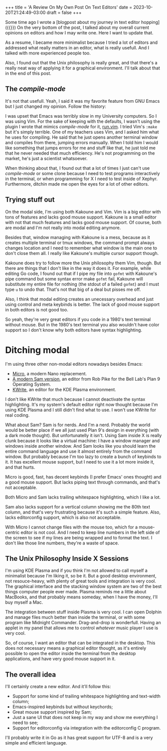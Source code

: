 +++
title = 'A Review On My Own Post On Text Editors'
date = 2023-10-20T21:24:49-03:00
draft = false
+++

Some time ago I wrote a
[blogpost about my journey in text editor hopping]({{<ref on-text-editors>}})
On the very bottom of the post, I talked about my overall current opinions
on editors and how I may write one. Here I want to update that.

As a resume, I became more minimalist because I tried a lot of editors and
addressed what really matters in an editor, what is really usefull. And I
talked with more experienced people too.

Also, I found out that the Unix philosophy is really great, and that there's a
really neat way of applying it for a graphical environment. I'll talk about
that in the end of this post.

## The *compile-mode*

It's not that usefull. Yeah, I said it was my favorite feature from GNU Emacs
but I just changed my opinion. Follow the history:

I was upset that Emacs was terribly slow in my University computers. So
I was using Vim. For the sake of keeping with the defaults, I
wasn't using the plugin I wrote that mimics *compile-mode* for it,
[run.vim](https://github.com/gboncoffee/run.vim). I tried Vim's `:make` but
it's simply terrible. One of my teachers uses Vim, and I asked him what he
uses for compiling. He said that he just opens another terminal window and
compiles from there, jumping errors manually. When I told him I would like
something that jumps errors for me and stuff like that, he just told me that
he never needed that much efficiency. He's not programming on the market,
he's just a scientist whatsoever.

When thinking about that, I found out that a lot of times I just can't use
*compile-mode* or some clone because I need to test programs interactively
in the terminal, or when programming for X I need to test inside of
Xephyr. Furthermore, ditchin made me open the eyes for a lot of other editors.

## Trying stuff out

On the modal side, I'm using both Kakoune and Vim. Vim is a big editor with
tons of features and lacks good mouse support. Kakoune is a small editor
with not that much features and lacks good mouse support. Of course, both
are modal and I'm not really into modal editing anymore.

Besides that, window managing with Kakoune is a mess, because as it creates
multiple terminal or tmux windows, the command prompt always changes location
and I need to remember what window is the main one to don't close them all. I
really like Kakoune's multiple cursor support though.

Kakoune does try to follow more the Unix philosophy them Vim, though. But
there are things that I don't like in the way it does it. For example,
while editing Go code, I found out that if I pipe my file into `gofmt` with
Kakoune's pipe command but some syntax error make `gofmt` fail, Kakoune will
substitute my entire file for nothing (the stdout of a failed `gofmt`) and
I must type `u` to undo that. That's not that big of a deal but pisses me off.

Also, I think that modal editing creates an unecessary overhead and just
using control and meta keybinds is better. The lack of good mouse support
in both editors is not good too.

So yeah, they're very great editors if you code in a 1980's text terminal
without mouse. But in the 1980's text terminal you also wouldn't have color
support so I don't know why both editors have syntax highlighting.

# Ditching modal

I'm using three other non-modal editors nowadays besides Emacs:
- [Micro](https://micro-editor.github.io/), a modern Nano replacement.
- [A modern Sam version](https://github.com/deadpixi/sam), an editor from Rob
  Pike for the Bell Lab's Plan 9 Operating System.
- [KWrite](https://apps.kde.org/kwrite/), an editor for the KDE Plasma
  environment.

I don't like KWrite that much because I cannot deactivate the syntax
highlighting. It's my system's default editor right now thought because I'm
using KDE Plasma and I still didn't find what to use. I won't use KWrite for
real coding.

What about Sam? Sam is for nerds. And I'm a nerd. Probably the world would be
better place if we all just used Plan 9's design in everything (with a dark mode
thought). But unfortunatelly it isn't. Using Sam inside X is really clunk
because it looks like a virtual machine: I have a window manager and windows
inside another window. And Sam looks like you should learn the entire command
language and use it almost entirely from the command window. But probably
because I'm too lazy to create a bunch of keybinds to it. It has excellent mouse
support, but I need to use it a lot more inside it, and that hurts.

Micro is good, fast, has decent keybinds (I prefer Emacs' ones thought) and a
good mouse support. But lacks piping text through commands, and that's not
acceptable.

Both Micro and Sam lacks trailing whitespace highlighting, which I like a lot.

Sam also lacks support for a vertical column showing me the 80th text column,
and that's very frustrating because it's such a simple feature. Also, lacks
editorconfig support, which is also not acceptable.

With Micro I cannot change files with the mouse too, which for a mouse-centric
editor is not cool. And I need to keep line numbers in the left side of the
screen to see if my lines are being wrapped and to format the text. I don't
like those line numbers, they're a waste of space.

## The Unix Philosophy Inside X Sessions

I'm using KDE Plasma and if you think I'm not allowed to call myself a
minimalist because I'm liking it, so be it. But a good desktop environment,
not resouce-heavy, with plenty of great tools and integration is very cool.
The graphical interface and the stacking window system are two of the best
things computer people ever made. Plasma reminds me a little about MacBooks,
and that probably means someday, when I have the money, I'll buy myself a Mac.

The integration between stuff inside Plasma is very cool. I can open Dolphin
and manage files much better than inside the terminal, or with some program
like Midnight Commander. Drag-and-drop is wonderfull. Having an applet in my
panel that allows me to control *whatever* music player I use is very cool.

So, of course, I want an editor that can be integrated in the desktop. This
does not necessary means a graphical editor thought, as it's entirely possible
to open the editor inside the terminal from the desktop applications, and have
very good mouse support in it.

## The overall idea

I'll certainly create a new editor. And it'll follow this:
- Support for some kind of trailing whitespace highlighting and text-width
  column;
- Emacs-inspired keybinds but without keychords;
- Great mouse support inspired by Sam;
- Just a sane UI that does not keep in my way and show me everything I need to
  see;
- Support for editorconfig via integration with the editorconfig C program.

I'll probably write it in Go as it has great support for UTF-8 and is a very
simple and efficient language.
